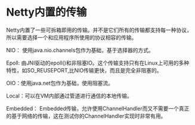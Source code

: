 # Netty内置的传输
Netty内置了一些可拆箱即用的传输。并不是它们所有的传输都支持每一种协议，所以需要选择一个和应用程序所使用的协议相容的传输。

NIO： 使用java.nio.channels包作为基础，基于选择器的方式。

Epoll: 由JNI驱动的epoll()和非阻塞IO。这个传输支持只有在Linux上可用的多种特性，如SO_REUSEPORT,比NIO传输更快，而且是完全非阻塞的。

OIO：使用java.net包作为基础，使用阻塞流。

Local：可以在VM内部通过管道进行通信的本地传输。

Embedded： Embedded传输，允许使用ChannelHandler而又不需要一个真正的基于网络的传输，这在测试你的ChannelHandler实现时非常有用。
